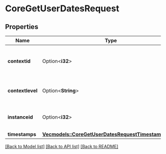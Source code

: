 # CoreGetUserDatesRequest

## Properties

Name | Type | Description | Notes
------------ | ------------- | ------------- | -------------
**contextid** | Option<**i32**> | Context ID. Either use this value, or level and instanceid. | [optional][default to 0]
**contextlevel** | Option<**String**> | Context level. To be used with instanceid. | [optional][default to ]
**instanceid** | Option<**i32**> | Context instance ID. To be used with level | [optional][default to 0]
**timestamps** | [**Vec<models::CoreGetUserDatesRequestTimestampsInner>**](core_get_user_dates_request_timestamps_inner.md) |  | 

[[Back to Model list]](../README.md#documentation-for-models) [[Back to API list]](../README.md#documentation-for-api-endpoints) [[Back to README]](../README.md)


